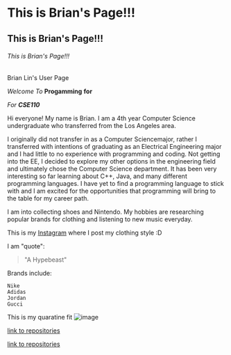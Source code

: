 # This is Brian's Page!!!
## This is Brian's Page!!!
###### This is Brian's Page!!!

Brian Lin's User Page

*Welcome*
_To_
**Progamming**
__for__

_For **CSE110**_

Hi everyone!
My name is Brian. I am a 4th year Computer Science undergraduate who transferred from the Los Angeles area.

I originally did not transfer in as a Computer Sciencemajor, rather I transferred with intentions of graduating as an Electrical Engineering major and I had little to no experience with programming and coding. Not getting into the EE, I decided to explore my other options in the engineering field and ultimately chose the Computer Science department. It has been very interesting so far learning about C++, Java, and many different programming languages. I have yet to find a programming language to stick with and I am excited for the opportunities that programming will bring to the table for my career path.

I am into collecting shoes and Nintendo. My hobbies are researching popular brands for clothing and listening to new music everyday. 

This is my [Instagram](https://www.instagram.com/lin_ister/) where I post my clothing style :D


I am "quote": 

> "A Hypebeast"

Brands include:
```
Nike
Adidas
Jordan
Gucci
```
This is my quaratine fit
![image](./Users/linister/Downloads/IMG_7052.JPG)

[link to repositories](https://github.com/lin-ister/lin-ister.github.io.git)

[link to repositories](./README.md)
